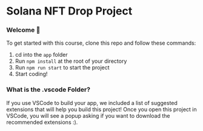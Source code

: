 # Solana NFT Drop Project
### Welcome 👋
To get started with this course, clone this repo and follow these commands:

1. cd into the `app` folder
2. Run `npm install` at the root of your directory
3. Run `npm run start` to start the project
4. Start coding!

### What is the .vscode Folder?
If you use VSCode to build your app, we included a list of suggested extensions that will help you build this project! Once you open this project in VSCode, you will see a popup asking if you want to download the recommended extensions :).

